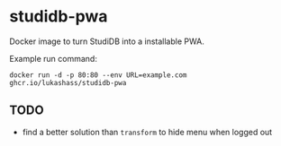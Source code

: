 # studidb-pwa

Docker image to turn StudiDB into a installable PWA.

Example run command:

```shell
docker run -d -p 80:80 --env URL=example.com ghcr.io/lukashass/studidb-pwa
```

## TODO

* find a better solution than `transform` to hide menu when logged out
